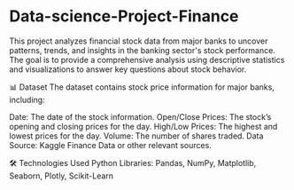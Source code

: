 # Data-science-Project-Finance

This project analyzes financial stock data from major banks to uncover patterns, trends, and insights in the banking sector's stock performance. The goal is to provide a comprehensive analysis using descriptive statistics and visualizations to answer key questions about stock behavior.

📊 Dataset
The dataset contains stock price information for major banks, including:

Date: The date of the stock information.
Open/Close Prices: The stock’s opening and closing prices for the day.
High/Low Prices: The highest and lowest prices for the day.
Volume: The number of shares traded.
Data Source: Kaggle Finance Data or other relevant sources.

🛠 Technologies Used
Python
Libraries: Pandas, NumPy, Matplotlib, Seaborn, Plotly, Scikit-Learn
